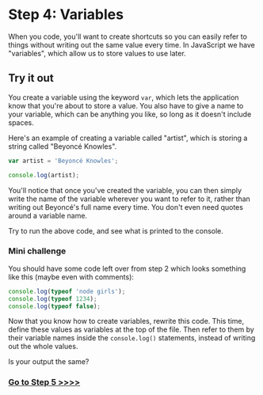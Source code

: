 # Step 4: Variables

When you code, you'll want to create shortcuts so you can easily refer to things without writing out the same value every time. In JavaScript we have "variables", which allow us to store values to use later.

## Try it out

You create a variable using the keyword `var`, which lets the application know that you're about to store a value. You also have to give a name to your variable, which can be anything you like, so long as it doesn't include spaces.

Here's an example of creating a variable called "artist", which is storing a string called "Beyoncé Knowles".

```js
var artist = 'Beyoncé Knowles';

console.log(artist);
```

You'll notice that once you've created the variable, you can then simply write the name of the variable wherever you want to refer to it, rather than writing out Beyoncé's full name every time. You don't even need quotes around a variable name.

Try to run the above code, and see what is printed to the console.

### Mini challenge

You should have some code left over from step 2 which looks something like this (maybe even with comments):

```js
console.log(typeof 'node girls');
console.log(typeof 1234);
console.log(typeof false);
```

Now that you know how to create variables, rewrite this code. This time, define these values as variables at the top of the file. Then refer to them by their variable names inside the `console.log()` statements, instead of writing out the whole values.

Is your output the same?

### [Go to Step 5 >>>>](https://github.com/node-girls/beginners-javascript/blob/master/step05.md)
